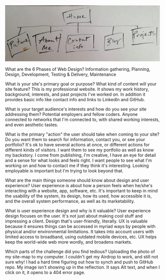 ![Alt text](imgs/site-map.png)

What are the 6 Phases of Web Design?
Information gathering, Planning, Design, Development, Testing & Delivery, Maintenance

What is your site's primary goal or purpose? What kind of content will your site feature?
This is my professional website. It shows my work history, background, interests, and past projects I've worked on. In addition it provides basic info like contact info and links to LinkedIn and GitHub.

What is your target audience's interests and how do you see your site addressing them?
Potential employers and fellow coders. Anyone connected to networks that I'm connected to, with shared working interests, and even aesthetic tastes.

What is the primary "action" the user should take when coming to your site? Do you want them to search for information, contact you, or see your portfolio? It's ok to have several actions at once, or different actions for different kinds of visitors.
I want them to see my portfolio as well as know my backstory. I come from publishing, I'm creative, I have an eye for detail and a sense for what looks and feels right. I want people to see what I'm working on and how to contact me if they think it's interesting. Looking employable is important but I'm trying to look beyond that.

What are the main things someone should know about design and user experience?
User experience is about how a person feels when he/she's interacting with a website, app, software, etc. It's important to keep in mind the usability of the system, its design, how its used, how accessible it is, and the overall system performance, as well as its marketability.

What is user experience design and why is it valuable?
User experience design focuses on the user. It's not just about making cool stuff and impressing a client. Design that's user-friendly, literally. UX is valuable because it ensures things can be accessed in myriad ways by people with physical and/or environmental limitations. It takes into account users with limited access to broadband, using outdated mobile devices, etc. UX helps keep the world-wide web more wordly, and broadens markets.

Which parts of the challenge did you find tedious?
Uploading the photo of my site-map to my computer. I couldn't get my Airdrop to work, and still not sure why! I had a hard time figuring out how to synch and push to GitHub repo. My image isn't showing up in the reflection. It says Alt text, and when I click on it, it opens to a 404 error page. 